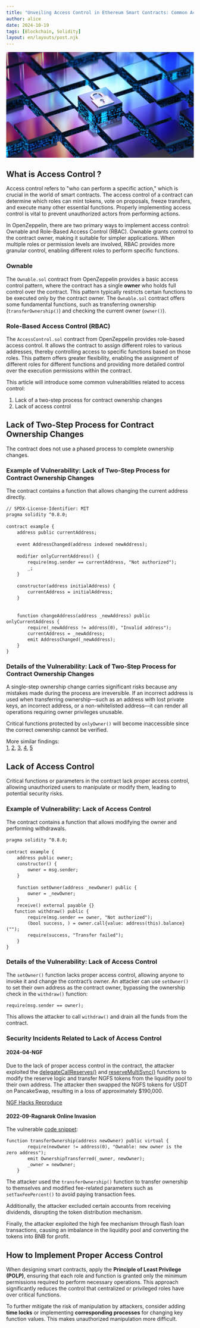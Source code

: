 ```yaml
---
title: "Unveiling Access Control in Ethereum Smart Contracts: Common Access Control Vulnerabilities"
author: alice
date: 2024-10-19
tags: [Blockchain, Solidity]
layout: en/layouts/post.njk
---
```


![](/img/posts/alice/solidityAccessControl/access_control.png)


<!-- summary -->
## What is Access Control ?
Access control refers to "who can perform a specific action," which is crucial in the world of smart contracts. The access control of a contract can determine which roles can mint tokens, vote on proposals, freeze transfers, and execute many other essential functions. Properly implementing access control is vital to prevent unauthorized actors from performing actions.

In OpenZeppelin, there are two primary ways to implement access control: Ownable and Role-Based Access Control (RBAC).
Ownable grants control to the contract owner, making it suitable for simpler applications.
When multiple roles or permission levels are involved, RBAC provides more granular control, enabling different roles to perform specific functions.
<!-- summary -->

### Ownable

The `Ownable.sol` contract from OpenZeppelin provides a basic access control pattern, where the contract has a single **owner** who holds full control over the contract. This pattern typically restricts certain functions to be executed only by the contract owner. The `Ownable.sol` contract offers some fundamental functions, such as transferring ownership (`transferOwnership()`) and checking the current owner (`owner()`).


### Role-Based Access Control (RBAC)

The `AccessControl.sol` contract from OpenZeppelin provides role-based access control. It allows the contract to assign different roles to various addresses, thereby controlling access to specific functions based on those roles. This pattern offers greater flexibility, enabling the assignment of different roles for different functions and providing more detailed control over the execution permissions within the contract.

This article will introduce some common vulnerabilities related to access control:

1. Lack of a two-step process for contract ownership changes
2. Lack of access control

## Lack of Two-Step Process for Contract Ownership Changes

The contract does not use a phased process to complete ownership changes.

### Example of Vulnerability: Lack of Two-Step Process for Contract Ownership Changes  
The contract contains a function that allows changing the current address directly.

``` solidity
// SPDX-License-Identifier: MIT
pragma solidity ^0.8.0;

contract example {
    address public currentAddress;

    event AddressChanged(address indexed newAddress);

    modifier onlyCurrentAddress() {
        require(msg.sender == currentAddress, "Not authorized");
        _;
    }

    constructor(address initialAddress) {
        currentAddress = initialAddress;
    }


    function changeAddress(address _newAddress) public onlyCurrentAddress {
        require(_newAddress != address(0), "Invalid address");
        currentAddress = _newAddress;
        emit AddressChanged(_newAddress);
    }
}

```
### Details of the Vulnerability: Lack of Two-Step Process for Contract Ownership Changes

A single-step ownership change carries significant risks because any mistakes made during the process are irreversible. If an incorrect address is used when transferring ownership—such as an address with lost private keys, an incorrect address, or a non-whitelisted address—it can render all operations requiring owner privileges unusable. 

Critical functions protected by `onlyOwner()` will become inaccessible since the correct ownership cannot be verified.

More similar findings:  
[1](https://github.com/code-423n4/2021-11-bootfinance-findings/issues/35), [2](https://github.com/code-423n4/2021-07-pooltogether-findings/issues/40), [3](https://github.com/trailofbits/publications/blob/master/reviews/AdvancedBlockchainQ12022.pdf), [4](https://github.com/trailofbits/publications/blob/master/reviews/MorphoLabs.pdf), [5](https://github.com/trailofbits/publications/blob/master/reviews/LooksRare.pdf)

## Lack of Access Control

Critical functions or parameters in the contract lack proper access control, allowing unauthorized users to manipulate or modify them, leading to potential security risks.

### Example of Vulnerability: Lack of Access Control  
The contract contains a function that allows modifying the owner and performing withdrawals.

``` solidity
pragma solidity ^0.8.0;

contract example {
    address public owner;
    constructor() {
        owner = msg.sender;
    }

    function setOwner(address _newOwner) public {
        owner = _newOwner;
    }
    receive() external payable {}
   function withdraw() public {
        require(msg.sender == owner, "Not authorized");
        (bool success, ) = owner.call{value: address(this).balance}("");
        require(success, "Transfer failed");
    }
}

```
### Details of the Vulnerability: Lack of Access Control

The `setOwner()` function lacks proper access control, allowing anyone to invoke it and change the contract’s owner. An attacker can use `setOwner()` to set their own address as the contract owner, bypassing the ownership check in the `withdraw()` function:

```solidity
require(msg.sender == owner);
```

This allows the attacker to call `withdraw()` and drain all the funds from the contract.

### Security Incidents Related to Lack of Access Control
#### 2024-04-NGF

Due to the lack of proper access control in the contract, the attacker exploited the [delegateCallReserves()](https://bscscan.com/address/0xa608985f5b40cdf6862bec775207f84280a91e3a#code#F1#L485) and [reserveMultiSync()](https://bscscan.com/address/0xa608985f5b40cdf6862bec775207f84280a91e3a#code#F1#L521) functions to modify the reserve logic and transfer NGFS tokens from the liquidity pool to their own address. The attacker then swapped the NGFS tokens for USDT on PancakeSwap, resulting in a loss of approximately $190,000.

[NGF Hacks Reproduce](https://github.com/SunWeb3Sec/DeFiHackLabs?tab=readme-ov-file#20240425-ngfs---bad-access-control)

#### 2022-09-Ragnarok Online Invasion  
The vulnerable [code snippet](https://bscscan.com/address/0xe48b75dc1b131fd3a8364b0580f76efd04cf6e9c#code#L185):
``` solidity
function transferOwnership(address newOwner) public virtual {
        require(newOwner != address(0), "Ownable: new owner is the zero address");
        emit OwnershipTransferred(_owner, newOwner);
        _owner = newOwner;
    }
```
The attacker used the `transferOwnership()` function to transfer ownership to themselves and modified fee-related parameters such as `setTaxFeePercent()` to avoid paying transaction fees. 

Additionally, the attacker excluded certain accounts from receiving dividends, disrupting the token distribution mechanism. 

Finally, the attacker exploited the high fee mechanism through flash loan transactions, causing an imbalance in the liquidity pool and converting the tokens into BNB for profit.

## How to Implement Proper Access Control

When designing smart contracts, apply the **Principle of Least Privilege (POLP)**, ensuring that each role and function is granted only the minimum permissions required to perform necessary operations. This approach significantly reduces the control that centralized or privileged roles have over critical functions. 

To further mitigate the risk of manipulation by attackers, consider adding **time locks** or implementing **corresponding processes** for changing key function values. This makes unauthorized manipulation more difficult.